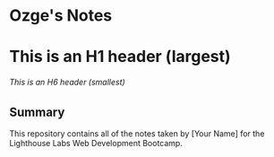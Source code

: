 # Ozge's Notes

# This is an H1 header (largest)
###### This is an H6 header (smallest)

## Summary
This repository contains all of the notes taken by [Your Name] for the Lighthouse Labs Web Development Bootcamp.
